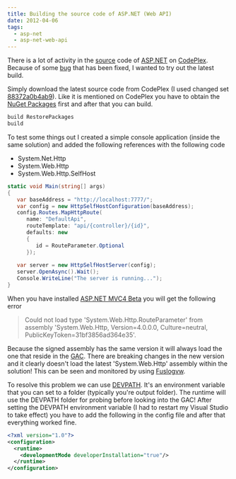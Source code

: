 ```yaml
---
title: Building the source code of ASP.NET (Web API)
date: 2012-04-06
tags: 
  - asp-net
  - asp-net-web-api
---
```


There is a lot of activity in the [source](http://aspnetwebstack.codeplex.com/SourceControl/list/changesets) code of [ASP.NET](http://aspnetwebstack.codeplex.com/) on [CodePlex](http://www.codeplex.com/). Because of some [bug](http://aspnetwebstack.codeplex.com/workitem/10) that has been fixed, I wanted to try out the latest build.

Simply download the latest source code from CodePlex (I used changed set [88372a0b4ab9](http://aspnetwebstack.codeplex.com/SourceControl/changeset/changes/88372a0b4ab9)). Like it is mentioned on CodePlex you have to obtain the [NuGet Packages](http://aspnetwebstack.codeplex.com/wikipage?title=NuGet%20Packages) first and after that you can build. 

```bash
build RestorePackages
build
```

To test some things out I created a simple console application (inside the same solution) and added the following references with the following code

- System.Net.Http
- System.Web.Http
- System.Web.Http.SelfHost

```csharp
static void Main(string[] args)
{
   var baseAddress = "http://localhost:7777/";
   var config = new HttpSelfHostConfiguration(baseAddress);
   config.Routes.MapHttpRoute(
      name: "DefaultApi",
      routeTemplate: "api/{controller}/{id}",
      defaults: new
      {
         id = RouteParameter.Optional
      });
 
   var server = new HttpSelfHostServer(config);
   server.OpenAsync().Wait();
   Console.WriteLine("The server is running...");
}
```

When you have installed [ASP.NET MVC4 Beta](http://www.asp.net/mvc/mvc4) you will get the following error

> Could not load type 'System.Web.Http.RouteParameter' from assembly 'System.Web.Http, Version=4.0.0.0, Culture=neutral, PublicKeyToken=31bf3856ad364e35'.

Because the signed assembly has the same version it will always load the one that reside in the [GAC](http://en.wikipedia.org/wiki/Global_Assembly_Cache). There are breaking changes in the new version and it clearly doesn't load the latest 'System.Web.Http' assembly within the solution! This can be seen and monitored by using [Fuslogvw](http://msdn.microsoft.com/en-us/library/e74a18c4(v=vs.100).aspx).

To resolve this problem we can use [DEVPATH](http://msdn.microsoft.com/en-us/library/cskzh7h6.aspx). It's an environment variable that you can set to a folder (typically you're output folder). The runtime will use the DEVPATH folder for probing before looking into the GAC! After setting the DEVPATH environment variable (I had to restart my Visual Studio to take effect) you have to add the following in the config file and after that everything worked fine. 

```xml
<?xml version="1.0"?>
<configuration>
  <runtime>
    <developmentMode developerInstallation="true"/>
  </runtime>
</configuration>
```
